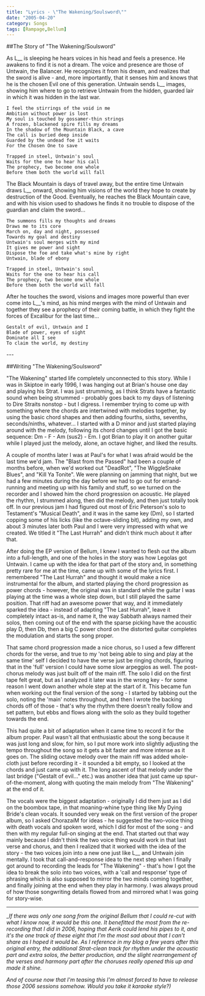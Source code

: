 ```yaml
---
title: "Lyrics - \"The Wakening/Soulsword\""
date: "2005-04-20"
category: Songs
tags: [Rampage,Bellum]
---
```


##The Story of "The Wakening/Soulsword"

As L\_\_ is sleeping he hears voices in his head and feels a presence. He awakens to find it is not a dream. The voice and presence are those of Untwain, the Balancer. He recognizes it from his dream, and realizes that the sword is alive - and, more importantly, that it senses him and knows that he is the chosen Evil one of this generation. Untwain sends L\_\_ images, showing him where to go to retrieve Untwain from the hidden, guarded lair in which it was hidden in the last war.

```
I feel the stirrings of the void in me
Ambition without power is lost
My soul is touched by gossamer-thin strings
A frozen, blackened spire fills my dreams
In the shadow of the Mountain Black, a cave
The call is buried deep inside
Guarded by the undead foe it waits
For the Chosen One to save

Trapped in steel, Untwain's soul
Waits for the one to hear his call
The prophecy, two become one whole
Before them both the world will fall
```

The Black Mountain is days of travel away, but the entire time Untwain draws L\_\_ onward, showing him visions of the world they hope to create by destruction of the Good. Eventually, he reaches the Black Mountain cave, and with his vision used to shadows he finds it no trouble to dispose of the guardian and claim the sword...

```
The summons fills my thoughts and dreams
Draws me to its core
March on, day and night, possessed
Towards my goal and destiny
Untwain's soul merges with my mind
It gives me power and sight
Dispose the foe and take what's mine by right
Untwain, blade of ebony

Trapped in steel, Untwain's soul
Waits for the one to hear his call
The prophecy, two become one whole
Before them both the world will fall
```

After he touches the sword, visions and images more powerful than ever come into L\_\_'s mind, as his mind merges with the mind of Untwain and together they see a prophecy of their coming battle, in which they fight the forces of Excalibur for the last time...

```
Gestalt of evil, Untwain and I
Blade of power, eyes of sight
Dominate all I see
To claim the world, my destiny
```

\-\-\-

##Writing "The Wakening/Soulsword"

"The Wakening" started life completely unconnected to this story. While I was in Skiptoe in early 1996, I was hanging out at Brian's house one day and playing his Strat. I was just strumming, as I think Strats have a fantastic sound when being strummed - probably goes back to my days of listening to Dire Straits nonstop - but I digress. I remember trying to come up with something where the chords are intertwined with melodies together, by using the basic chord shapes and then adding fourths, sixths, sevenths, seconds/ninths, whatever... I started with a D minor and just started playing around with the melody, following its chord changes until I got the basic sequence: Dm - F - Am (sus2) - Em. I got Brian to play it on another guitar while I played just the melody, alone, an octave higher, and liked the results.

A couple of months later I was at Paul's for what I was afraid would be the last time we'd jam. The "Blast from the Passed" had been a couple of months before, when we'd worked out "DeadRot", "The WiggleSnake Blues", and "Kill Ya Tonite". We were planning on jamming that night, but we had a few minutes during the day before we had to go out for errand-running and meeting up with his family and stuff, so we turned on the recorder and I showed him the chord progression on acoustic. He played the rhythm, I strummed along, then did the melody, and then just totally took off. In our previous jam I had figured out most of Eric Peterson's solo to Testament's "Musical Death", and it was in the same key (Dm), so I started copping some of his licks (like the octave-sliding bit), adding my own, and about 3 minutes later both Paul and I were very impressed with what we created. We titled it "The Last Hurrah" and didn't think much about it after that.

After doing the EP version of Bellum, I knew I wanted to flesh out the album into a full-length, and one of the holes in the story was how Legolas got Untwain. I came up with the idea for that part of the story and, in something pretty rare for me at the time, came up with some of the lyrics first. I remembered "The Last Hurrah" and thought it would make a nice instrumental for the album, and started playing the chord progression as power chords - however, the original was in standard while the guitar I was playing at the time was a whole step down, but I still played the same position. That riff had an awesome power that way, and it immediately sparked the idea - instead of adapting "The Last Hurrah", leave it completely intact as-is, and name it, the way Sabbath always named their solos, then coming out of the end with the sparse picking have the acoustic play D, then Db, then a big C power chord on the distorted guitar completes the modulation and starts the song proper.

That same chord progression made a nice chorus, so I used a few different chords for the verse, and true to my 'not being able to sing and play at the same time' self I decided to have the verse just be ringing chords, figuring that in the 'full' version I could have some slow arpeggios as well. The post-chorus melody was just built off of the main riff. The solo I did on the first tape felt great, but as I analyzed it later was in the wrong key - for some reason I went down another whole step at the start of it. This became fun when working out the final version of the song - I started by tabbing out the solo, noting the 'main' notes throughout, and then I wrote the backing chords off of those - that's why the rhythm there doesn't really follow and set pattern, but ebbs and flows along with the solo as they build together towards the end.

This had quite a bit of adaptation when it came time to record it for the album proper. Paul wasn't all that enthusiastic about the song because it was just long and slow, for him, so I put more work into slightly adjusting the tempo throughout the song so it gets a bit faster and more intense as it goes on. The sliding octave melody over the main riff was added whole-cloth just before recording it - it sounded a bit empty, so I looked at the chords and just came up with it. The long ascent of that melody under the last bridge ("Gestalt of evil..." etc.) was another idea that just came up spur-of-the-moment, along with quoting the main melody from "The Wakening" at the end of it.

The vocals were the biggest adaptation - originally I did them just as I did on the boombox tape, in that moaning-whine type thing like My Dying Bride's clean vocals. It sounded very weak on the first version of the proper album, so I asked ChorazaiM for ideas - he suggested the two-voice thing with death vocals and spoken word, which I did for most of the song - and then with my regular full-on singing at the end. That started out that way mainly because I didn't think the two voice thing would work in that last verse and chorus, and then I realized that it worked with the idea of the story - the two voices join into a new one just like L\_\_ and Untwain join mentally. I took that call-and-response idea to the next step when I finally got around to recording the leads for "The Wakening" - that's how I got the idea to break the solo into two voices, with a 'call and response' type of phrasing which is also supposed to mirror the two minds coming together, and finally joining at the end when they play in harmony. I was always proud of how those songwriting details flowed from and mirrored what I was going for story-wise.

***

_*If there was only one song from the original Bellum that I could re-cut with what I know now, it would be this one. It benefitted the most from the re-recording that I did in 2006, hoping that Aerik could lend his pipes to it, and it's the one track of these eight that I'm the most sad about that I can't share as I hoped it would be. As I reference in my blog a few years after this original entry, the additional Strat-clean track for rhythm under the acoustic part and extra solos, the better production, and the slight rearrangement of the verses and harmony part after the choruses really opened this up and made it shine.*

*And of course now that I'm teasing this I'm almost forced to have to release those 2006 sessions somehow. Would you take it karaoke style?)*
